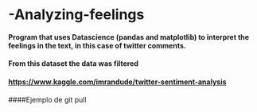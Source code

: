# -Analyzing-feelings

####  Program that uses Datascience (pandas and matplotlib) to interpret the feelings in the text, in this case of twitter comments.

#### From this dataset the data was filtered
#### https://www.kaggle.com/imrandude/twitter-sentiment-analysis

####Ejemplo de git pull


